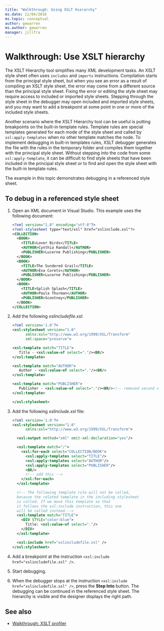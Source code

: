 ```yaml
---
title: "Walkthrough: Using XSLT Hierarchy"
ms.date: 11/04/2016
ms.topic: conceptual
author: gewarren
ms.author: gewarren
manager: jillfra
---
```

# Walkthrough: Use XSLT hierarchy

The XSLT Hierarchy tool simplifies many XML development tasks. An XSLT style sheet often uses `includes` and `imports` instructions. Compilation starts from the principal style sheet, but when you see an error as a result of compiling an XSLT style sheet, the error may come from a different source than the principal style sheet. Fixing the error or editing the style sheet may require access to included or imported style sheets. Stepping through the style sheet in the debugger may open included and imported style sheets, and you may want to add a breakpoint at some point in one or more of the included style sheets.

Another scenario where the XSLT Hierarchy tool can be useful is putting breakpoints on the built-in template rules. Template rules are special templates generated for each mode of the style sheet and called by `xsl:apply-templates` when no other template matches the node. To implement debugging in built-in templates rules, XSLT debugger generates the file with the rules in the temporary folder and compiles them together with the principal style sheet. Without stepping into the code from some `xsl:apply-template`, it can be difficult to find style sheets that have been included in the principal style sheet or to find and open the style sheet with the built-in template rules.

The example in this topic demonstrates debugging in a referenced style sheet.

## To debug in a referenced style sheet

1. Open an XML document in Visual Studio. This example uses the following  document:

    ```xml
    <?xml version="1.0" encoding="utf-8"?>
    <?xml-stylesheet type="text/xsl" href="xslinclude.xsl"?>
    <COLLECTION>
      <BOOK>
        <TITLE>Lover Birds</TITLE>
        <AUTHOR>Cynthia Randall</AUTHOR>
        <PUBLISHER>Lucerne Publishing</PUBLISHER>
      </BOOK>
      <BOOK>
        <TITLE>The Sundered Grail</TITLE>
        <AUTHOR>Eva Corets</AUTHOR>
        <PUBLISHER>Lucerne Publishing</PUBLISHER>
      </BOOK>
      <BOOK>
        <TITLE>Splish Splash</TITLE>
        <AUTHOR>Paula Thurman</AUTHOR>
        <PUBLISHER>Scootney</PUBLISHER>
      </BOOK>
    </COLLECTION>
    ```

1. Add the following *xslincludefile.xsl*:

    ```xml
    <?xml version='1.0'?>
    <xsl:stylesheet version="1.0"
          xmlns:xsl="http://www.w3.org/1999/XSL/Transform"
          xml:space="preserve">

    <xsl:template match="TITLE">
       Title - <xsl:value-of select="."/><BR/>
    </xsl:template>

    <xsl:template match="AUTHOR">
       Author - <xsl:value-of select="."/><BR/>
    </xsl:template>

    <xsl:template match="PUBLISHER">
       Publisher - <xsl:value-of select="."/><BR/><!-- removed second <BR/> -->
    </xsl:template>

    </xsl:stylesheet>
    ```

3.  Add the following *xslinclude.xsl* file:

    ```xml
    <?xml version='1.0'?>
    <xsl:stylesheet version="1.0"
          xmlns:xsl="http://www.w3.org/1999/XSL/Transform">

      <xsl:output method="xml" omit-xml-declaration="yes"/>

      <xsl:template match="/">
        <xsl:for-each select="COLLECTION/BOOK">
          <xsl:apply-templates select="TITLE"/>
          <xsl:apply-templates select="AUTHOR"/>
          <xsl:apply-templates select="PUBLISHER"/>
          <BR/>
          <!-- add this -->
        </xsl:for-each>
      </xsl:template>

      <!-- The following template rule will not be called,
      because the related template in the including stylesheet
      is called. If we move this template so that
      it follows the xsl:include instruction, this one
      will be called instead.-->
      <xsl:template match="TITLE">
        <DIV STYLE="color:blue">
          Title: <xsl:value-of select="."/>
        </DIV>
      </xsl:template>

      <xsl:include href="xslincludefile.xsl" />
    </xsl:stylesheet>
    ```

4.  Add a breakpoint at the instruction `<xsl:include href="xslincludefile.xsl" />`.

5.  Start debugging.

6.  When the debugger stops at the instruction `<xsl:include href="xslincludefile.xsl" />`, press the **Step Into** button. The debugging can be continued in the referenced style sheet. The hierarchy is visible and the designer displays the right path.

## See also

- [Walkthrough: XSLT profiler](../xml-tools/walkthrough-xslt-profiler.md)